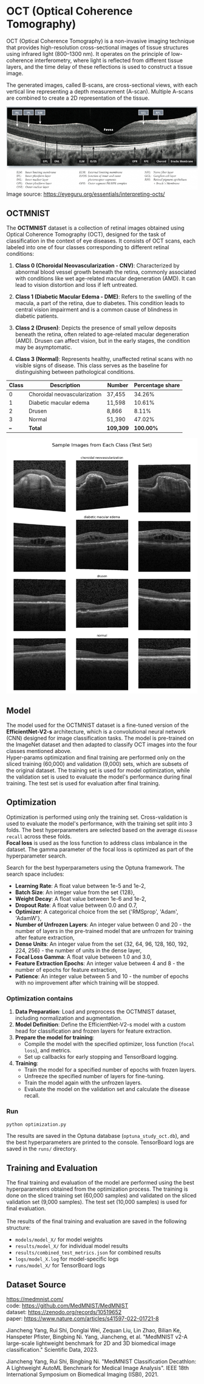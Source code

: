 # OCT (Optical Coherence Tomography)  
OCT (Optical Coherence Tomography) is a non-invasive imaging technique that provides high-resolution cross-sectional images of tissue structures using infrared light (800–1300 nm). It operates on the principle of low-coherence interferometry, where light is reflected from different tissue layers, and the time delay of these reflections is used to construct a tissue image.

The generated images, called B-scans, are cross-sectional views, with each vertical line representing a depth measurement (A-scan). Multiple A-scans are combined to create a 2D representation of the tissue.

![desc_oct.png](analysis/desc_oct.png)
<br>Image source: https://eyeguru.org/essentials/interpreting-octs/

## OCTMNIST
The **OCTMNIST** dataset is a collection of retinal images obtained using Optical Coherence Tomography (OCT), designed for the task of classification in the context of eye diseases. It consists of OCT scans, each labeled into one of four classes corresponding to different retinal conditions:

1. **Class 0 (Choroidal Neovascularization - CNV)**: Characterized by abnormal blood vessel growth beneath the retina, commonly associated with conditions like wet age-related macular degeneration (AMD). It can lead to vision distortion and loss if left untreated.
   
2. **Class 1 (Diabetic Macular Edema - DME)**: Refers to the swelling of the macula, a part of the retina, due to diabetes. This condition leads to central vision impairment and is a common cause of blindness in diabetic patients.

3. **Class 2 (Drusen)**: Depicts the presence of small yellow deposits beneath the retina, often related to age-related macular degeneration (AMD). Drusen can affect vision, but in the early stages, the condition may be asymptomatic.

4. **Class 3 (Normal)**: Represents healthy, unaffected retinal scans with no visible signs of disease. This class serves as the baseline for distinguishing between pathological conditions.

| Class | Description                  | Number      | Percentage share |
|-------|------------------------------|-------------|--------------------|
| 0     | Choroidal neovascularization | 37,455      | 34.26%             |
| 1     | Diabetic macular edema       | 11,598      | 10.61%             |
| 2     | Drusen                       | 8,866       | 8.11%              |
| 3     | Normal                       | 51,390      | 47.02%             |
| **–** | **Total**                  | **109,309** | **100.00%**        |

![classes_examples.png](analysis/classes_examples.png)

## Model
The model used for the OCTMNIST dataset is a fine-tuned version of the **EfficientNet-V2-s** architecture, which is a convolutional neural network (CNN) designed for image classification tasks. The model is pre-trained on the ImageNet dataset and then adapted to classify OCT images into the four classes mentioned above.
<br>Hyper-params optimization and final training are performed only on the sliced training (60,000) and validation (9,000) sets, which are subsets of the original dataset. The training set is used for model optimization, while the validation set is used to evaluate the model's performance during final training. The test set is used for evaluation after final training.

## Optimization
Optimization is performed using only the training set. Cross-validation is used to evaluate the model's performance, with the training set split into 3 folds. The best hyperparameters are selected based on the average `disease recall` across these folds.
<br>**Focal loss** is used as the loss function to address class imbalance in the dataset. The gamma parameter of the focal loss is optimized as part of the hyperparameter search.

Search for the best hyperparameters using the Optuna framework. The search space includes:
- **Learning Rate**: A float value between 1e-5 and 1e-2,
- **Batch Size**: An integer value from the set {128},
- **Weight Decay**: A float value between 1e-6 and 1e-2,
- **Dropout Rate**: A float value between 0.0 and 0.7,
- **Optimizer**: A categorical choice from the set {'RMSprop', 'Adam', 'AdamW'},
- **Number of Unfrozen Layers**: An integer value between 0 and 20 - the number of layers in the pre-trained model that are unfrozen for training after feature extraction,
- **Dense Units**: An integer value from the set {32, 64, 96, 128, 160, 192, 224, 256} - the number of units in the dense layer,
- **Focal Loss Gamma**: A float value between 1.0 and 3.0,
- **Feature Extraction Epochs**: An integer value between 4 and 8 - the number of epochs for feature extraction,
- **Patience**: An integer value between 5 and 10 - the number of epochs with no improvement after which training will be stopped.

### Optimization contains
1. **Data Preparation**: Load and preprocess the OCTMNIST dataset, including normalization and augmentation.
2. **Model Definition**: Define the EfficientNet-V2-s model with a custom head for classification and frozen layers for feature extraction.
3. **Prepare the model for training**: 
   - Compile the model with the specified optimizer, loss function (`focal loss`), and metrics.
   - Set up callbacks for early stopping and TensorBoard logging.
4. **Training**: 
   - Train the model for a specified number of epochs with frozen layers.
   - Unfreeze the specified number of layers for fine-tuning.
   - Train the model again with the unfrozen layers.
   - Evaluate the model on the validation set and calculate the disease recall.

### Run
```
python optimization.py
```
The results are saved in the Optuna database (`optuna_study_oct.db`), and the best hyperparameters are printed to the console.
TensorBoard logs are saved in the `runs/` directory.

## Training and Evaluation
The final training and evaluation of the model are performed using the best hyperparameters obtained from the optimization process. The training is done on the sliced training set (60,000 samples) and validated on the sliced validation set (9,000 samples). The test set (10,000 samples) is used for final evaluation.
<br><br>
The results of the final training and evaluation are saved in the following structure:
- `models/model_X/` for model weights
- `results/model_X/` for individual model results
- `results/combined_test_metrics.json` for combined results
- `logs/model_X.log` for model-specific logs
- `runs/model_X/` for TensorBoard logs

## Dataset Source
https://medmnist.com/ <br>
code: https://github.com/MedMNIST/MedMNIST <br>
dataset: https://zenodo.org/records/10519652 <br>
paper: https://www.nature.com/articles/s41597-022-01721-8 <br>

Jiancheng Yang, Rui Shi, Donglai Wei, Zequan Liu, Lin Zhao, Bilian Ke, Hanspeter Pfister, Bingbing Ni. Yang, Jiancheng, et al. "MedMNIST v2-A large-scale lightweight benchmark for 2D and 3D biomedical image classification." Scientific Data, 2023.

Jiancheng Yang, Rui Shi, Bingbing Ni. "MedMNIST Classification Decathlon: A Lightweight AutoML Benchmark for Medical Image Analysis". IEEE 18th International Symposium on Biomedical Imaging (ISBI), 2021.
